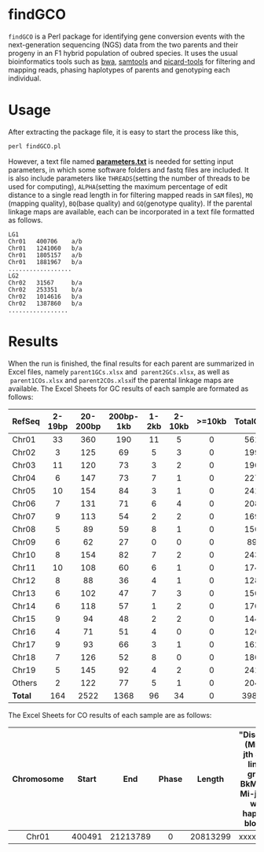  # findGCO 
`findGCO` is a Perl package for identifying gene conversion events with the next-generation sequencing (NGS) data from the two parents and their progeny in an F1 hybrid population of oubred species. It uses the usual bioinformatics tools such as [bwa](http://bio-bwa.sourceforge.net), [samtools](http://samtools.sourceforge.net) and [picard-tools](http://broadinstitute.github.io/picard) for filtering and mapping reads, phasing haplotypes of parents and genotyping each individual.
# Usage 
After extracting the package file, it is easy to start the process like this, <br>
 ```Perl
 perl findGCO.pl
 ```
However, a text file named [**parameters.txt**](https://github.com/tongchf/findGCO/blob/master/parameters.txt) is needed for setting input parameters, in which some software folders and fastq files are included. It is also include parameters like `THREADS`(setting the number of threads to be used for computing), `ALPHA`(setting the maximum percentage of edit distance to a single read length in for filtering mapped reads in `SAM` files), `MQ` (mapping quality), `BQ`(base quality) and `GQ`(genotype quality). If the parental linkage maps are available, each can be incorporated in a text file formatted as follows. <br> 

    LG1  
    Chr01	400706	  a/b  
    Chr01	1241060	  b/a  
    Chr01	1805157	  a/b  
    Chr01	1881967	  b/a  
    ..................  
    LG2  
    Chr02	31567	  b/a  
    Chr02	253351	  b/a  
    Chr02	1014616	  b/a  
    Chr02	1387860	  b/a  
    .................  

# Results
When the run is finished, the final results for each parent are summarized in Excel files, namely `parent1GCs.xlsx` and  `parent2GCs.xlsx`, as well as  `parent1COs.xlsx` and `parent2COs.xlsx`if the parental linkage maps are available. The Excel Sheets for GC results of each sample are formated as follows:

|RefSeq	|2-19bp	|20-200bp	|200bp-1kb	|1-2kb	|2-10kb	|>=10kb	|TotalGCs	|GClength|
|--------|:------:|:------:|:------:|:------:|:------:|:------:|:------:| --------------- |
|Chr01	|33	|360	|190	|11	|5	|0	|561	|222.37  |
|Chr02	|3	|125	|69	|5	|3	|0	|199	|235.24  |
|Chr03	|11	|120	|73	|3	|2	|0	|196	|233.36  |
|Chr04	|6	|147	|73	|7	|1	|0	|227	|216.90  |
|Chr05	|10	|154	|84	|3	|1	|0	|241	|207.44  |
|Chr06	|7	|131	|71	|6	|4	|0	|208	|240.49  |
|Chr07	|9	|113	|54	|2	|2	|0	|169	|218.80  |
|Chr08	|5	|89	|59	|8	|1	|0	|156	|299.72  |
|Chr09	|6	|62	|27	|0	|0	|0	|89	|182.06  |
|Chr10	|8	|154	|82	|7	|2	|0	|243	|231.16  |
|Chr11	|10	|108	|60	|6	|1	|0	|174	|255.92  |
|Chr12	|8	|88	|36	|4	|1	|0	|128	|221.00  |
|Chr13	|6	|102	|47	|7	|3	|0	|156	|247.39  |
|Chr14	|6	|118	|57	|1	|2	|0	|176	|197.28  |
|Chr15	|9	|94	|48	|2	|2	|0	|144	|212.95  |
|Chr16	|4	|71	|51	|4	|0	|0	|126	|247.08  |
|Chr17	|9	|93	|66	|3	|1	|0	|162	|242.83  |
|Chr18	|7	|126	|52	|8	|0	|0	|186	|230.16  |
|Chr19	|5	|145	|92	|4	|2	|0	|241	|226.85  |
|Others	|2	|122	|77	|5	|1	|0	|204	|240.44  |
|**Total**	|164	|2522	|1368	|96	|34	|0	|3986	|229.92  |

The Excel Sheets for CO results of each sample are as follows:

|Chromosome |	Start	| End	| Phase	| Length	| "Discription (Mi-j:the jth SNP in linkage group i; BkMi-j: the Mi-j SNP is within haplotype block k)"  |
| :----------: | :-----: | :-----: | :-----: |:--------: | ---------------------------------------------------------------------- |
|Chr01	|400491	|21213789	|0	| 20813299 | xxxx; xxxx; |





